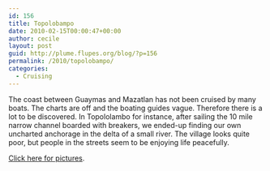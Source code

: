 ```yaml
---
id: 156
title: Topolobampo
date: 2010-02-15T00:00:47+00:00
author: cecile
layout: post
guid: http://plume.flupes.org/blog/?p=156
permalink: /2010/topolobampo/
categories:
  - Cruising
---
```

The coast between Guaymas and Mazatlan has not been cruised by many boats. The charts are off and the boating guides vague. Therefore there is a lot to be discovered. In Topololambo for instance, after sailing the 10 mile narrow channel boarded with breakers, we ended-up finding our own uncharted anchorage in the delta of a small river. The village looks quite poor, but people in the streets seem to be enjoying life peacefully.

[Click here for pictures](http://plume.flupes.org/gallery/index.php?level=album&id=33).